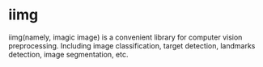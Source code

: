 # iimg
iimg(namely, imagic image) is a convenient library for computer vision preprocessing. Including image classification, target detection, landmarks detection, image segmentation, etc.

